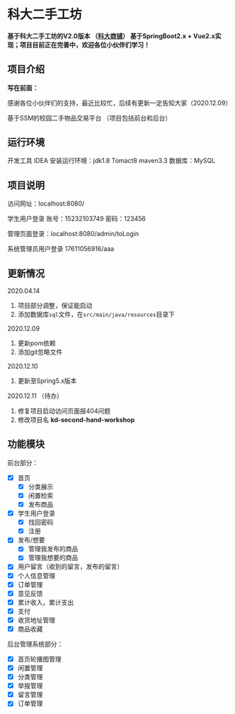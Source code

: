 # 科大二手工坊

#### 基于科大二手工坊的V2.0版本  （[科大商铺](https://github.com/lvr1997/kd-shop)） 基于SpringBoot2.x + Vue2.x实现；项目目前正在完善中，欢迎各位小伙伴们学习！

## 项目介绍

**写在前面：**

感谢各位小伙伴们的支持，最近比较忙，后续有更新一定告知大家（2020.12.09）

基于SSM的校园二手物品交易平台
（项目包括前台和后台）

## 运行环境

开发工具 IDEA
安装运行环境：jdk1.8   Tomact8  maven3.3 
数据库：MySQL 

## 项目说明

访问网址：localhost:8080/

学生用户登录 账号：15232103749 密码：123456

管理页面登录：localhost:8080/admin/toLogin

系统管理员用户登录  17611056916/aaa

## 更新情况

2020.04.14 
1. 项目部分调整，保证能启动
2. 添加数据库`sql`文件，在`src/main/java/resources`目录下

2020.12.09

1. 更新pom依赖
2. 添加git忽略文件

2020.12.10

1. 更新至Spring5.x版本 

2020.12.11 （待办）

1. 修复项目启动访问页面报404问题
2. 修改项目名 **kd-second-hand-workshop**


## 功能模块

前台部分：
- [x] 首页
    - [x] 分类展示
    - [x] 闲置检索
    - [x] 发布商品
- [x] 学生用户登录
    - [x] 找回密码
    - [x] 注册
- [x] 发布/想要
    - [x] 管理我发布的商品
    - [x] 管理我想要的商品    
- [x] 用户留言（收到的留言，发布的留言）
- [x] 个人信息管理
- [x] 订单管理
- [x] 意见反馈
- [x] 累计收入，累计支出
- [x] 支付
- [x] 收货地址管理
- [x] 商品收藏

后台管理系统部分：

- [x] 首页轮播图管理
- [x] 闲置管理
- [x] 分类管理
- [x] 举报管理
- [x] 留言管理
- [x] 订单管理
